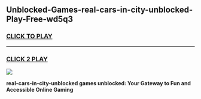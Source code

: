 
## Unblocked-Games-real-cars-in-city-unblocked-Play-Free-wd5q3
<h3>
<a href="https://premium76.site?title=real-cars-in-city-unblocked&ref=19M">CLICK TO PLAY</a></h3>
<hr>

<h3>
<a href="https://premium76.site?title=real-cars-in-city-unblocked&ref=19M">CLICK 2 PLAY</a>
  
</h3>

<a href="https://premium76.site?title=real-cars-in-city-unblocked&ref=19M"><img src="https://clearcache.store/games.png"></a>


**real-cars-in-city-unblocked games unblocked: Your Gateway to Fun and Accessible Online Gaming**
